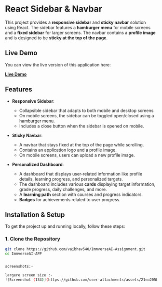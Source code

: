 # React Sidebar & Navbar

This project provides a **responsive sidebar** and **sticky navbar** solution using React. The sidebar features a **hamburger menu** for mobile screens and a **fixed sidebar** for larger screens. The navbar contains a **profile image** and is designed to be **sticky at the top of the page**.

## Live Demo

You can view the live version of this application here:

[**Live Demo**](https://immverseai-author-vaibhavmore-ui.netlify.app/)

## Features

- **Responsive Sidebar**:
  - Collapsible sidebar that adapts to both mobile and desktop screens.
  - On mobile screens, the sidebar can be toggled open/closed using a hamburger menu.
  - Includes a close button when the sidebar is opened on mobile.

- **Sticky Navbar**:
  - A navbar that stays fixed at the top of the page while scrolling.
  - Contains an application logo and a profile image.
  - On mobile screens, users can upload a new profile image.

- **Personalized Dashboard**:
  - A dashboard that displays user-related information like profile details, learning progress, and personalized targets.
  - The dashboard includes various **cards** displaying target information, grade progress, daily challenges, and more.
  - A **learning path** section with courses and progress indicators.
  - **Badges** for achievements related to user progress.

## Installation & Setup

To get the project up and running locally, follow these steps:

### 1. Clone the Repository

```bash
git clone https://github.com/vaibhav540/ImmverseAI-Assignment.git
cd ImmverseAI-APP


screenshots:-

largere screen size :-
![Screenshot (134)](https://github.com/user-attachments/assets/21ea205b-3a0a-4640-a76a-8b38f118517e)


